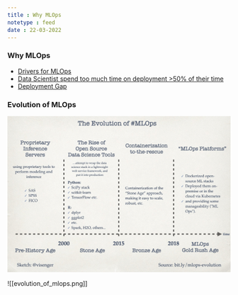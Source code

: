 ```yaml
---
title : Why MLOps
notetype : feed
date : 22-03-2022
---
```



### Why MLOps

- [Drivers for MLOps](https://github.com/cdfoundation/sig-mlops/blob/master/roadmap/2021/MLOpsRoadmap2021.md#general-devops-drivers-applied-to-mlops)
- [Data Scientist spend too much time on deployment >50% of their time](https://info.algorithmia.com/hubfs/2020/Webinars/2021%20enterprise%20trends%20in%20ML/2021-enterprise-trends-slides.pdf?hsLang=en-us)
- [Deployment Gap](https://ml-ops.org/content/motivation)


### Evolution of MLOps

![Evolution of MLOps](/assets/img/evolution_of_mlops.png)

![[evolution_of_mlops.png]]